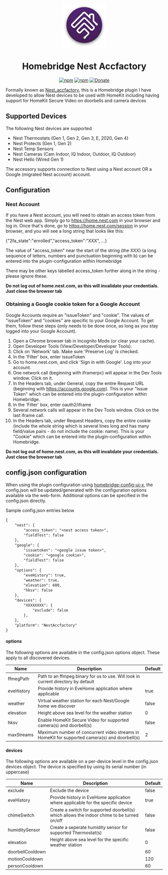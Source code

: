 <p align="center">
  <a href="https://homebridge.io"><img src="https://raw.githubusercontent.com/homebridge/branding/latest/logos/homebridge-color-round-stylized.png" height="140"></a>
</p>
<span align="center">

# Homebridge Nest Accfactory

[![npm](https://badgen.net/npm/v/homebridge-nest-accfactory/latest)](https://www.npmjs.com/package/homebridge-nest-accfactory)
[![npm](https://badgen.net/npm/dt/homebridge-nest-accfactory?label=downloads)](https://www.npmjs.com/package/homebridge-nest-accfactory)
[![Donate](https://badgen.net/badge/donate/paypal/yellow)](https://paypal.me/n0rt0nthec4t)

</span>

Formally known as [Nest_accfactory](https://github.com/n0rt0nthec4t/Nest_accfactory), this is a Homebridge plugin I have developed to allow Nest devices to be used with HomeKit including having support for HomeKit Secure Video on doorbells and camera devices

## Supported Devices

The following Nest devices are supported

* Nest Thermostats (Gen 1, Gen 2, Gen 3, E, 2020, Gen 4)
* Nest Protects (Gen 1, Gen 2)
* Nest Temp Sensors
* Nest Cameras (Cam Indoor, IQ Indoor, Outdoor, IQ Outdoor)
* Nest Hello (Wired Gen 1)

The accessory supports connection to Nest using a Nest account OR a Google (migrated Nest account) account.

## Configuration

### Nest Account

If you have a Nest account, you will need to obtain an access token from the Nest web app. Simply go to https://home.nest.com in your browser and log in. Once that's done, go to https://home.nest.com/session in your browser, and you will see a long string that looks like this:

{"2fa_state":"enrolled","access_token":"XXX", ...}

The value of "access_token" near the start of the string (the XXX) (a long sequence of letters, numbers and punctuation beginning with b) can be entered into the plugin-configuration within Homebridge

There may be other keys labelled access_token further along in the string - please ignore these.

**Do not log out of home.nest.com, as this will invalidate your credentials. Just close the browser tab**

### Obtaining a Google cookie token for a Google Account

Google Accounts require an "issueToken" and "cookie". The values of "issueToken" and "cookies" are specific to your Google Account. To get them, follow these steps (only needs to be done once, as long as you stay logged into your Google Account).

1. Open a Chrome browser tab in Incognito Mode (or clear your cache).
2. Open Developer Tools (View/Developer/Developer Tools).
3. Click on 'Network' tab. Make sure 'Preserve Log' is checked.
4. In the 'Filter' box, enter issueToken
5. Go to home.nest.com, and click 'Sign in with Google'. Log into your account.
6. One network call (beginning with iframerpc) will appear in the Dev Tools window. Click on it.
7. In the Headers tab, under General, copy the entire Request URL (beginning with https://accounts.google.com). This is your "Issue Token" which can be entered into the plugin-configuration within Homebridge.
9. In the 'Filter' box, enter oauth2/iframe
10. Several network calls will appear in the Dev Tools window. Click on the last iframe call.
11. In the Headers tab, under Request Headers, copy the entire cookie (include the whole string which is several lines long and has many field/value pairs - do not include the cookie: name). This is your "Cookie" which can be entered into the plugin-configuration within Homebridge.

**Do not log out of home.nest.com, as this will invalidate your credentials. Just close the browser tab**

## config.json configuration

When using the plugin configuration using [homebridge-config-ui-x](https://github.com/homebridge/homebridge-config-ui-x), the config.json will be updated/generated with the configuration options available via the web-form. Additional options can be specified in the config.json directly.

Sample config.json entries below
```
{
    "nest": {
        "access_token": "<nest access token>",
        "fieldTest": false
    },
    "google": {
        "issuetoken": "<google issue token>",
        "cookie": "<google cookie>",
        "fieldTest": false
    },
    "options": {
        "eveHistory": true,
        "weather": true,
        "elevation": 600,
        "hksv": false
    },
    "devices": {
        "XXXXXXXX": {
            "exclude": false
        },
    },
    "platform": "NestAccfactory"
}
```

#### options

The following options are available in the config.json options object. These apply to all discovered devices.

| Name              | Description                                                                                   | Default   |
|-------------------|-----------------------------------------------------------------------------------------------|-----------|
| ffmegPath         | Path to an ffmpeg binary for us to use. Will look in current directory by default             |           |
| eveHistory        | Provide history in EveHome application where applicable                                       | true      |
| weather           | Virtual weather station for each Nest/Google home we discover                                 | false     |
| elevation         | Height above sea level for the weather station                                                | 0         |
| hksv              | Enable HomeKit Secure Video for supported camera(s) and doorbell(s)                           | false     |
| maxStreams        | Maximum number of concurrent video streams in HomeKit for supported camera(s) and doorbell(s) | 2         |

#### devices

The following options are available on a per-device level in the config.json devices object. The device is specified by using its serial number (in uppercase)

| Name              | Description                                                                                   | Default   |
|-------------------|-----------------------------------------------------------------------------------------------|-----------|
| exclude           | Exclude the device                                                                            | false     |
| eveHistory        | Provide history in EveHome application where applicable for the specific device               | true      |
| chimeSwitch       | Create a switch for supported doorbell(s) which allows the indoor chime to be turned on/off   | false     |
| humiditySensor    | Create a seperate humidity sensor for supported Thermostat(s)                                 | false     |
| elevation         | Height above sea level for the specific weather station                                       | 0         |
| doorbellCooldown  |                                                                                               | 60        | 
| motionCooldown    |                                                                                               | 120       |
| personCooldown    |                                                                                               | 60        | 
